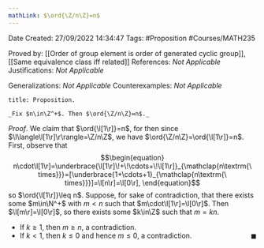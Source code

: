 ```yaml
---
mathLink: $\ord{\Z/n\Z}=n$
---
```


<div class="topSpace"></div>

Date Created: 27/09/2022 14:34:47
Tags: #Proposition #Courses/MATH235

Proved by: [[Order of group element is order of generated cyclic group]], [[Same equivalence class iff related]]
References: _Not Applicable_
Justifications: _Not Applicable_

Generalizations: _Not Applicable_
Counterexamples: _Not Applicable_

``` ad-Proposition
title: Proposition.

_Fix $n\in\Z^+$. Then $\ord{\Z/n\Z}=n$._

```

_Proof_. We claim that $\ord{\l[1\r]}=n$, for then since $\l\langle\l[1\r]\r\rangle=\Z/n\Z$, we have $\ord{\Z/n\Z}=\ord{\l[1\r]}=n$. First, observe that
$$\begin{equation}
    n\cdot\l[1\r]=\underbrace{\l[1\r]\!+\!\cdots+\!\l[1\r]}_{\mathclap{n\textrm{\ times}}}=[\underbrace{1+\cdots+1}_{\mathclap{n\textrm{\ times}}}]=\l[n\r]=\l[0\r],
\end{equation}$$
so $\ord{\l[1\r]}\leq n$. Suppose, for sake of contradiction, that there exists some $m\in\N^+$ with $m<n$ such that $m\cdot\l[1\r]=\l[0\r]$. Then $\l[m\r]=\l[0\r]$, so there exists some $k\in\Z$ such that $m=kn$.
* If $k\geq 1$, then $m\geq n$, a contradiction.
* If $k<1$, then $k\leq0$ and hence $m\leq0$, a contradiction.<span style="float:right;">$\blacksquare$</span>
